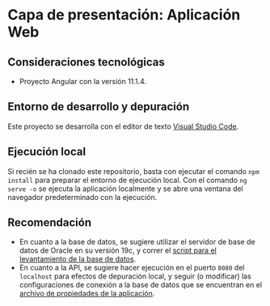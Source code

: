 # Capa de presentación: Aplicación Web

## Consideraciones tecnológicas

- Proyecto Angular con la versión 11.1.4.

## Entorno de desarrollo y depuración

Este proyecto se desarrolla con el editor de texto [Visual Studio Code](https://code.visualstudio.com/).

## Ejecución local

Si recién se ha clonado este repositorio, basta con ejecutar el comando `npm install` para preparar el entorno de ejecución local. Con el comando `ng serve -o` se ejecuta la aplicación localmente y se abre una ventana del navegador predeterminado con la ejecución.

## Recomendación

- En cuanto a la base de datos, se sugiere utilizar el servidor de base de datos de Oracle en su versión 19c, y correr el [script para el levantamiento de la base de datos](https://github.com/karianov/library-project/blob/main/db/Script.sql).
- En cuanto a la API, se sugiere hacer ejecución en el puerto `8080` del `localhost` para efectos de depuración local, y seguir (o modificar) las configuraciones de conexión a la base de datos que se encuentran en el [archivo de propiedades de la aplicación](https://github.com/karianov/car-center/blob/main/car-center-api/src/main/resources/application.properties).